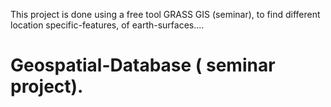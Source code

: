 This project is done using a free tool GRASS GIS (seminar), to find different location specific-features, of earth-surfaces....
# Geospatial-Database ( seminar project).
